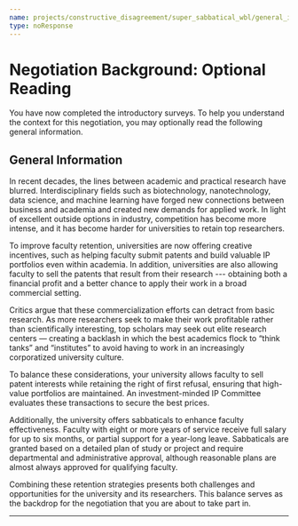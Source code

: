 ```yaml
---
name: projects/constructive_disagreement/super_sabbatical_wbl/general_information.md
type: noResponse
---
```


# Negotiation Background: Optional Reading

You have now completed the introductory surveys. To help you understand the context for this negotiation, you may optionally read the following general information.

## General Information

In recent decades, the lines between academic and practical research have blurred. Interdisciplinary fields such as biotechnology, nanotechnology, data science, and machine learning have forged new connections between business and academia and created new demands for applied work. In light of excellent outside options in industry, competition has become more intense, and it has become harder for universities to retain top researchers.

To improve faculty retention, universities are now offering creative incentives, such as helping faculty submit patents and build valuable IP portfolios even within academia. In addition, universities are also allowing faculty to sell the patents that result from their research --- obtaining both a financial profit and a better chance to apply their work in a broad commercial setting.

Critics argue that these commercialization efforts can detract from basic research. As more researchers seek to make their work profitable rather than scientifically interesting, top scholars may seek out elite research centers — creating a backlash in which the best academics flock to “think tanks” and “institutes” to avoid having to work in an increasingly corporatized university culture.

To balance these considerations, your university allows faculty to sell patent interests while retaining the right of first refusal, ensuring that high-value portfolios are maintained. An investment-minded IP Committee evaluates these transactions to secure the best prices.

Additionally, the university offers sabbaticals to enhance faculty effectiveness. Faculty with eight or more years of service receive full salary for up to six months, or partial support for a year-long leave. Sabbaticals are granted based on a detailed plan of study or project and require departmental and administrative approval, although reasonable plans are almost always approved for qualifying faculty.

Combining these retention strategies presents both challenges and opportunities for the university and its researchers. This balance serves as the backdrop for the negotiation that you are about to take part in.

---